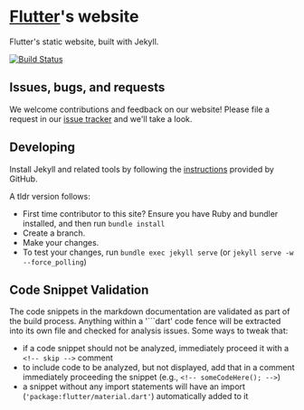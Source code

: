 # [Flutter][]'s website

Flutter's static website, built with Jekyll.

[![Build Status](https://travis-ci.org/flutter/website.svg?branch=master)](https://travis-ci.org/flutter/website)

## Issues, bugs, and requests

We welcome contributions and feedback on our website!
Please file a request in our
[issue tracker](https://github.com/flutter/flutter/issues/new)
and we'll take a look.

## Developing

Install Jekyll and related tools by following the
[instructions](https://help.github.com/articles/using-jekyll-with-pages/)
provided by GitHub.

A tldr version follows:

* First time contributor to this site? Ensure you have Ruby and bundler
  installed, and then run `bundle install`
* Create a branch.
* Make your changes.
* To test your changes, run `bundle exec jekyll serve` (or
  `jekyll serve -w --force_polling`)

## Code Snippet Validation

The code snippets in the markdown documentation are validated as part of the
build process. Anything within a '\`\`\`dart' code fence will be extracted into
its own file and checked for analysis issues. Some ways to tweak that:

- if a code snippet should not be analyzed, immediately proceed it with
  a `<!-- skip -->` comment
- to include code to be analyzed, but not displayed, add that in a comment
  immediately proceeding the snippet (e.g., `<!-- someCodeHere(); -->`)
- a snippet without any import statements will have an import
  (`'package:flutter/material.dart'`)
  automatically added to it

[Flutter]: https://flutter.io
